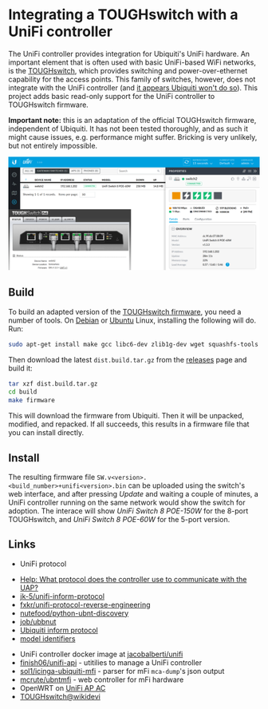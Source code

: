 # Integrating a TOUGHswitch with a UniFi controller

The UniFi controller provides integration for Ubiquiti's UniFi hardware. An important element
that is often used with basic UniFi-based WiFi networks, is the
[TOUGHswitch](https://www.ubnt.com/accessories/toughswitch/), which provides
switching and power-over-ethernet capability for the access points. This family of switches,
however, does not integrate with the UniFi controller
(and [it appears Ubiquiti won't do so](https://community.ubnt.com/t5/UniFi-Routing-Switching/Tough-Switch-integration-with-Unifi-4-6/td-p/1191186)).
This project adds basic read-only support for the UniFi controller to TOUGHswitch firmware.

**Important note:** this is an adaptation of the official TOUGHswitch firmware, independent of
Ubiquiti. It has not been tested thoroughly, and as such it might cause issues, e.g. performance
might suffer. Bricking is very unlikely, but not entirely impossible.

![UniFi controller with a TOUGHswitch](screenshot-unifi-controller.png)


## Build

To build an adapted version of the [TOUGHswitch firmware](https://www.ubnt.com/download/accessories/toughswitch),
you need a number of tools. On [Debian](http://www.debian.org/) or [Ubuntu](https://www.ubuntu.com/desktop)
Linux, installing the following will do. Run:

```sh
sudo apt-get install make gcc libc6-dev zlib1g-dev wget squashfs-tools
```

Then download the latest `dist.build.tar.gz` from
the [releases](https://github.com/wvengen/unifi-controllable-switch/releases) page
and build it:

```sh
tar xzf dist.build.tar.gz
cd build
make firmware
```

This will download the firmware from Ubiquiti. Then it will be unpacked, modified,
and repacked. If all succeeds, this results in a firmware file that you can install directly.


## Install

The resulting firmware file `SW.v<version>.<build_number>+unifi<version>.bin` can be uploaded
using the switch's web interface, and after pressing _Update_ and waiting a couple of minutes,
a UniFi controller running on the same network would show the switch for adoption. The interace
will show _UniFi Switch 8 POE-150W_ for the 8-port TOUGHswitch, and _UniFi Switch 8 POE-60W_ for
the 5-port version.


## Links

* UniFi protocol
 - [Help: What protocol does the controller use to communicate with the UAP?](https://help.ubnt.com/hc/en-us/articles/204976094-UniFi-What-protocol-does-the-controller-use-to-communicate-with-the-UAP-)
 - [jk-5/unifi-inform-protocol](https://github.com/jk-5/unifi-inform-protocol)
 - [fxkr/unifi-protocol-reverse-engineering](https://github.com/fxkr/unifi-protocol-reverse-engineering)
 - [nutefood/python-ubnt-discovery](https://github.com/nitefood/python-ubnt-discovery)
 - [job/ubbnut](https://github.com/jof/ubbnut)
 - [Ubiquiti inform protocol](https://github.com/mcrute/ubntmfi/blob/master/inform_protocol.md)
 - [model identifiers](https://community.ubnt.com/ubnt/attachments/ubnt/UniFi/194506/1/bundles.json.txt)
* UniFi controller docker image at [jacobalberti/unifi](https://hub.docker.com/r/jacobalberty/unifi/)
* [finish06/unifi-api](https://github.com/finish06/unifi-api) - utitilies to manage a UniFi controller
* [sol1/icinga-ubiquiti-mfi](https://github.com/sol1/icinga-ubiquiti-mfi) - parser for mFi `mca-dump`'s json output
* [mcrute/ubntmfi](https://github.com/mcrute/ubntmfi) - web controller for mFi hardware
* OpenWRT on [UniFi AP AC](https://wiki.openwrt.org/toh/ubiquiti/unifiac)
* [TOUGHswitch@wikidevi](https://wikidevi.com/wiki/Ubiquiti_Networks_TOUGHSwitch_PoE_Pro)

